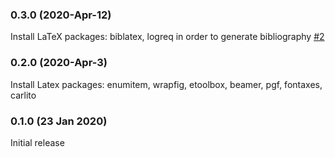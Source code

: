 ### 0.3.0 (2020-Apr-12)

Install LaTeX packages: biblatex, logreq in order to generate bibliography [#2](https://github.com/kudulab/docker-vscode-latex-gdojo/issues/2)

### 0.2.0 (2020-Apr-3)

Install Latex packages: enumitem, wrapfig, etoolbox, beamer, pgf, fontaxes, carlito

### 0.1.0 (23 Jan 2020)

Initial release
